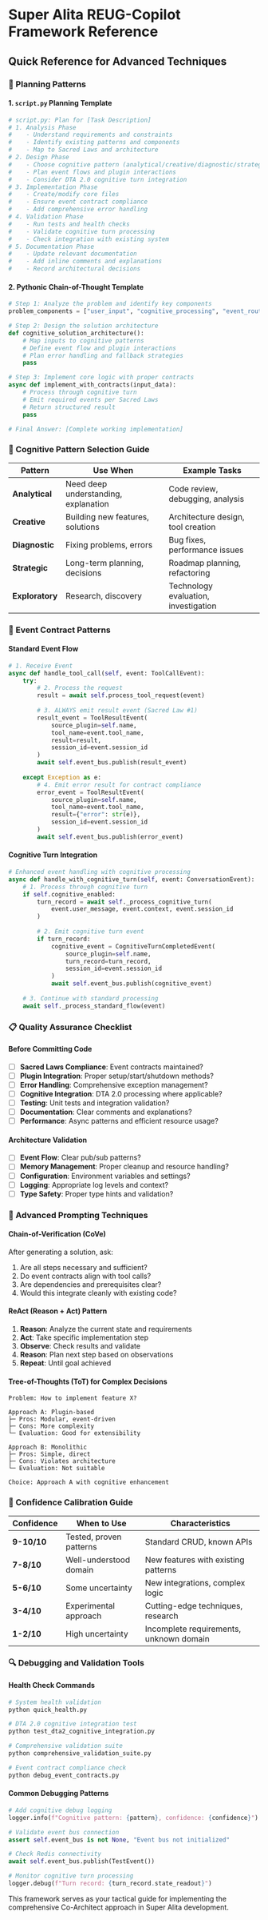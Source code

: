 # Super Alita REUG-Copilot Framework Reference

## Quick Reference for Advanced Techniques

### 🎯 Planning Patterns

#### 1. `script.py` Planning Template
```python
# script.py: Plan for [Task Description]
# 1. Analysis Phase
#    - Understand requirements and constraints
#    - Identify existing patterns and components
#    - Map to Sacred Laws and architecture
# 2. Design Phase  
#    - Choose cognitive pattern (analytical/creative/diagnostic/strategic/exploratory)
#    - Plan event flows and plugin interactions
#    - Consider DTA 2.0 cognitive turn integration
# 3. Implementation Phase
#    - Create/modify core files
#    - Ensure event contract compliance
#    - Add comprehensive error handling
# 4. Validation Phase
#    - Run tests and health checks
#    - Validate cognitive turn processing
#    - Check integration with existing system
# 5. Documentation Phase
#    - Update relevant documentation
#    - Add inline comments and explanations
#    - Record architectural decisions
```

#### 2. Pythonic Chain-of-Thought Template
```python
# Step 1: Analyze the problem and identify key components
problem_components = ["user_input", "cognitive_processing", "event_routing"]

# Step 2: Design the solution architecture  
def cognitive_solution_architecture():
    # Map inputs to cognitive patterns
    # Define event flow and plugin interactions
    # Plan error handling and fallback strategies
    pass

# Step 3: Implement core logic with proper contracts
async def implement_with_contracts(input_data):
    # Process through cognitive turn
    # Emit required events per Sacred Laws
    # Return structured result
    pass

# Final Answer: [Complete working implementation]
```

### 🧠 Cognitive Pattern Selection Guide

| Pattern | Use When | Example Tasks |
|---------|----------|---------------|
| **Analytical** | Need deep understanding, explanation | Code review, debugging, analysis |
| **Creative** | Building new features, solutions | Architecture design, tool creation |
| **Diagnostic** | Fixing problems, errors | Bug fixes, performance issues |
| **Strategic** | Long-term planning, decisions | Roadmap planning, refactoring |
| **Exploratory** | Research, discovery | Technology evaluation, investigation |

### 🔧 Event Contract Patterns

#### Standard Event Flow
```python
# 1. Receive Event
async def handle_tool_call(self, event: ToolCallEvent):
    try:
        # 2. Process the request
        result = await self.process_tool_request(event)
        
        # 3. ALWAYS emit result event (Sacred Law #1)
        result_event = ToolResultEvent(
            source_plugin=self.name,
            tool_name=event.tool_name,
            result=result,
            session_id=event.session_id
        )
        await self.event_bus.publish(result_event)
        
    except Exception as e:
        # 4. Emit error result for contract compliance
        error_event = ToolResultEvent(
            source_plugin=self.name,
            tool_name=event.tool_name,
            result={"error": str(e)},
            session_id=event.session_id
        )
        await self.event_bus.publish(error_event)
```

#### Cognitive Turn Integration
```python
# Enhanced event handling with cognitive processing
async def handle_with_cognitive_turn(self, event: ConversationEvent):
    # 1. Process through cognitive turn
    if self.cognitive_enabled:
        turn_record = await self._process_cognitive_turn(
            event.user_message, event.context, event.session_id
        )
        
        # 2. Emit cognitive turn event
        if turn_record:
            cognitive_event = CognitiveTurnCompletedEvent(
                source_plugin=self.name,
                turn_record=turn_record,
                session_id=event.session_id
            )
            await self.event_bus.publish(cognitive_event)
    
    # 3. Continue with standard processing
    await self._process_standard_flow(event)
```

### 📋 Quality Assurance Checklist

#### Before Committing Code
- [ ] **Sacred Laws Compliance**: Event contracts maintained?
- [ ] **Plugin Integration**: Proper setup/start/shutdown methods?
- [ ] **Error Handling**: Comprehensive exception management?
- [ ] **Cognitive Integration**: DTA 2.0 processing where applicable?
- [ ] **Testing**: Unit tests and integration validation?
- [ ] **Documentation**: Clear comments and explanations?
- [ ] **Performance**: Async patterns and efficient resource usage?

#### Architecture Validation
- [ ] **Event Flow**: Clear pub/sub patterns?
- [ ] **Memory Management**: Proper cleanup and resource handling?
- [ ] **Configuration**: Environment variables and settings?
- [ ] **Logging**: Appropriate log levels and context?
- [ ] **Type Safety**: Proper type hints and validation?

### 🚀 Advanced Prompting Techniques

#### Chain-of-Verification (CoVe)
After generating a solution, ask:
1. Are all steps necessary and sufficient?
2. Do event contracts align with tool calls?
3. Are dependencies and prerequisites clear?
4. Would this integrate cleanly with existing code?

#### ReAct (Reason + Act) Pattern
1. **Reason**: Analyze the current state and requirements
2. **Act**: Take specific implementation step
3. **Observe**: Check results and validate
4. **Reason**: Plan next step based on observations
5. **Repeat**: Until goal achieved

#### Tree-of-Thoughts (ToT) for Complex Decisions
```
Problem: How to implement feature X?

Approach A: Plugin-based
├─ Pros: Modular, event-driven
├─ Cons: More complexity
└─ Evaluation: Good for extensibility

Approach B: Monolithic
├─ Pros: Simple, direct
├─ Cons: Violates architecture
└─ Evaluation: Not suitable

Choice: Approach A with cognitive enhancement
```

### 🎯 Confidence Calibration Guide

| Confidence | When to Use | Characteristics |
|------------|-------------|-----------------|
| **9-10/10** | Tested, proven patterns | Standard CRUD, known APIs |
| **7-8/10** | Well-understood domain | New features with existing patterns |
| **5-6/10** | Some uncertainty | New integrations, complex logic |
| **3-4/10** | Experimental approach | Cutting-edge techniques, research |
| **1-2/10** | High uncertainty | Incomplete requirements, unknown domain |

### 🔍 Debugging and Validation Tools

#### Health Check Commands
```bash
# System health validation
python quick_health.py

# DTA 2.0 cognitive integration test
python test_dta2_cognitive_integration.py

# Comprehensive validation suite
python comprehensive_validation_suite.py

# Event contract compliance check
python debug_event_contracts.py
```

#### Common Debugging Patterns
```python
# Add cognitive debug logging
logger.info(f"Cognitive pattern: {pattern}, confidence: {confidence}")

# Validate event bus connection
assert self.event_bus is not None, "Event bus not initialized"

# Check Redis connectivity
await self.event_bus.publish(TestEvent())

# Monitor cognitive turn processing
logger.debug(f"Turn record: {turn_record.state_readout}")
```

This framework serves as your tactical guide for implementing the comprehensive Co-Architect approach in Super Alita development.
